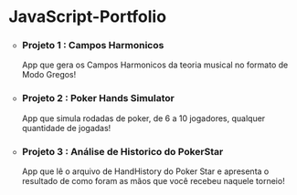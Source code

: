 # JavaScript-Portfolio
  <ul style="list-style-type:circle">
  <li> <h3> Projeto 1 : Campos Harmonicos </h3> </li>
  App que gera os Campos Harmonicos da teoria musical no formato de Modo Gregos!
  <li> <h3> Projeto 2 : Poker Hands Simulator </h3> </li>
  App que simula rodadas de poker, de 6 a 10 jogadores, qualquer quantidade de jogadas!
  <li> <h3> Projeto 3 : Análise de Historico do PokerStar </h3> </li>
  App que lê o arquivo de HandHistory do Poker Star e apresenta o resultado de como foram as mãos que você recebeu naquele torneio!
  </ul>
